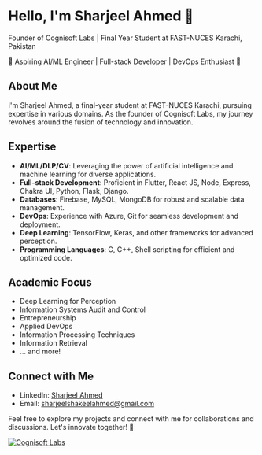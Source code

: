 # Hello, I'm Sharjeel Ahmed 👋

Founder of Cognisoft Labs | Final Year Student at FAST-NUCES Karachi, Pakistan

🚀 Aspiring AI/ML Engineer | Full-stack Developer | DevOps Enthusiast 🚀

## About Me

I'm Sharjeel Ahmed, a final-year student at FAST-NUCES Karachi, pursuing expertise in various domains. As the founder of Cognisoft Labs, my journey revolves around the fusion of technology and innovation.

## Expertise

- **AI/ML/DLP/CV**: Leveraging the power of artificial intelligence and machine learning for diverse applications.
- **Full-stack Development**: Proficient in Flutter, React JS, Node, Express, Chakra UI, Python, Flask, Django.
- **Databases**: Firebase, MySQL, MongoDB for robust and scalable data management.
- **DevOps**: Experience with Azure, Git for seamless development and deployment.
- **Deep Learning**: TensorFlow, Keras, and other frameworks for advanced perception.
- **Programming Languages**: C, C++, Shell scripting for efficient and optimized code.

## Academic Focus

- Deep Learning for Perception
- Information Systems Audit and Control
- Entrepreneurship
- Applied DevOps
- Information Processing Techniques
- Information Retrieval
- ... and more!




## Connect with Me

- LinkedIn: [Sharjeel Ahmed](https://www.linkedin.com/in/sharjeelahmed12/)
- Email: sharjeelshakeelahmed@gmail.com 

Feel free to explore my projects and connect with me for collaborations and discussions. Let's innovate together! 🚀

[![Cognisoft Labs](link_to_image)](https://www.cognisoftlabs.com)
